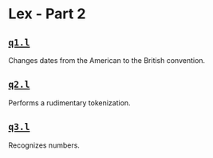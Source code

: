 # Lex - Part 2

## [`q1.l`](q1.l)

Changes dates from the American to the British convention.

## [`q2.l`](q2.l)

Performs a rudimentary tokenization.

## [`q3.l`](q3.l)

Recognizes numbers.
